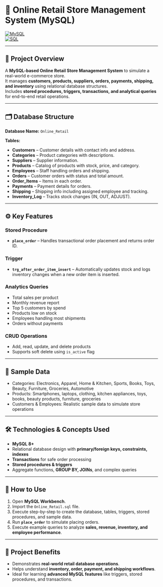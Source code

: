 # 🛒 Online Retail Store Management System (MySQL)

[![MySQL](https://img.shields.io/badge/MySQL-005C84?style=for-the-badge&logo=mysql&logoColor=white)](https://www.mysql.com/)  
[![SQL](https://img.shields.io/badge/SQL-00758F?style=for-the-badge&logo=sql&logoColor=white)](https://www.mysql.com/)

---

## 🚀 Project Overview
A **MySQL-based Online Retail Store Management System** to simulate a real-world e-commerce store.  
It manages **customers, products, suppliers, orders, payments, shipping, and inventory** using relational database structures.  
Includes **stored procedures, triggers, transactions, and analytical queries** for end-to-end retail operations.  

---

## 🗂️ Database Structure

**Database Name:** `Online_Retail`  

**Tables:**  
- **Customers** – Customer details with contact info and address.  
- **Categories** – Product categories with descriptions.  
- **Suppliers** – Supplier information.  
- **Products** – Catalog of products with stock, price, and category.  
- **Employees** – Staff handling orders and shipping.  
- **Orders** – Customer orders with status and total amount.  
- **Order_Items** – Items in each order.  
- **Payments** – Payment details for orders.  
- **Shipping** – Shipping info including assigned employee and tracking.  
- **Inventory_Log** – Tracks stock changes (IN, OUT, ADJUST).  

---

## ⚙️ Key Features

### Stored Procedure
- **`place_order`** – Handles transactional order placement and returns order ID.  

### Trigger
- **`trg_after_order_item_insert`** – Automatically updates stock and logs inventory changes when a new order item is inserted.  

### Analytics Queries
- Total sales per product  
- Monthly revenue report  
- Top 5 customers by spend  
- Products low on stock  
- Employees handling most shipments  
- Orders without payments  

### CRUD Operations
- Add, read, update, and delete products  
- Supports soft delete using `is_active` flag  

---

## 💾 Sample Data
- Categories: Electronics, Apparel, Home & Kitchen, Sports, Books, Toys, Beauty, Furniture, Groceries, Automotive  
- Products: Smartphones, laptops, clothing, kitchen appliances, toys, books, beauty products, furniture, groceries  
- Customers & Employees: Realistic sample data to simulate store operations  

---

## 🛠️ Technologies & Concepts Used
- **MySQL 8+**  
- Relational database design with **primary/foreign keys, constraints, indexes**  
- **Transactions** for safe order processing  
- **Stored procedures & triggers**  
- Aggregate functions, **GROUP BY, JOINs**, and complex queries  

---

## 📂 How to Use
1. Open **MySQL Workbench**.  
2. Import the `Online_Retail.sql` file.  
3. Execute step-by-step to create the database, tables, triggers, stored procedures, and sample data.  
4. Run **`place_order`** to simulate placing orders.  
5. Execute example queries to analyze **sales, revenue, inventory, and employee performance**.  

---

## 🎯 Project Benefits
- Demonstrates **real-world retail database operations**.  
- Helps understand **inventory, order, payment, and shipping workflows**.  
- Ideal for learning **advanced MySQL features** like triggers, stored procedures, and transactions.  
